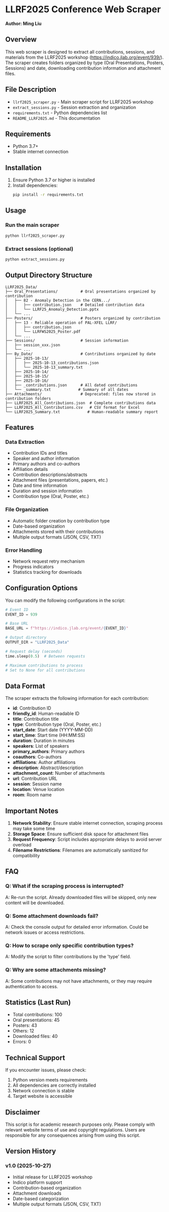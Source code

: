 # LLRF2025 Conference Web Scraper

**Author: Ming Liu**

## Overview
This web scraper is designed to extract all contributions, sessions, and materials from the LLRF2025 workshop (https://indico.jlab.org/event/939/). The scraper creates folders organized by type (Oral Presentations, Posters, Sessions) and date, downloading contribution information and attachment files.

## File Description
- `llrf2025_scraper.py` - Main scraper script for LLRF2025 workshop
- `extract_sessions.py` - Session extraction and organization
- `requirements.txt` - Python dependencies list
- `README_LLRF2025.md` - This documentation

## Requirements
- Python 3.7+
- Stable internet connection

## Installation

1. Ensure Python 3.7 or higher is installed
2. Install dependencies:
   ```bash
   pip install -r requirements.txt
   ```

## Usage

### Run the main scraper
```bash
python llrf2025_scraper.py
```

### Extract sessions (optional)
```bash
python extract_sessions.py
```

## Output Directory Structure

```
LLRF2025_Data/
├── Oral_Presentations/          # Oral presentations organized by contribution
│   ├── 82 - Anomaly Detection in the CERN.../
│   │   ├── contribution.json    # Detailed contribution data
│   │   └── LLRF25_Anomaly_Detection.pptx
│   └── ...
├── Posters/                     # Posters organized by contribution
│   ├── 13 - Reliable operation of PAL-XFEL LLRF/
│   │   ├── contribution.json
│   │   └── LLRFWS2025_Poster.pdf
│   └── ...
├── Sessions/                    # Session information
│   ├── session_xxx.json
│   └── ...
├── By_Date/                     # Contributions organized by date
│   ├── 2025-10-13/
│   │   ├── 2025-10-13_contributions.json
│   │   └── 2025-10-13_summary.txt
│   ├── 2025-10-14/
│   ├── 2025-10-15/
│   ├── 2025-10-16/
│   ├── _contributions.json      # All dated contributions
│   └── _summary.txt            # Summary of all dates
├── Attachments/                 # Deprecated: files now stored in contribution folders
├── LLRF2025_All_Contributions.json  # Complete contributions data
├── LLRF2025_All_Contributions.csv   # CSV format for Excel
└── LLRF2025_Summary.txt            # Human-readable summary report
```

## Features

### Data Extraction
- Contribution IDs and titles
- Speaker and author information
- Primary authors and co-authors
- Affiliation details
- Contribution descriptions/abstracts
- Attachment files (presentations, papers, etc.)
- Date and time information
- Duration and session information
- Contribution type (Oral, Poster, etc.)

### File Organization
- Automatic folder creation by contribution type
- Date-based organization
- Attachments stored with their contributions
- Multiple output formats (JSON, CSV, TXT)

### Error Handling
- Network request retry mechanism
- Progress indicators
- Statistics tracking for downloads

## Configuration Options

You can modify the following configurations in the script:

```python
# Event ID
EVENT_ID = 939

# Base URL
BASE_URL = f"https://indico.jlab.org/event/{EVENT_ID}"

# Output directory
OUTPUT_DIR = "LLRF2025_Data"

# Request delay (seconds)
time.sleep(0.5)  # Between requests

# Maximum contributions to process
# Set to None for all contributions
```

## Data Format

The scraper extracts the following information for each contribution:
- **id**: Contribution ID
- **friendly_id**: Human-readable ID
- **title**: Contribution title
- **type**: Contribution type (Oral, Poster, etc.)
- **start_date**: Start date (YYYY-MM-DD)
- **start_time**: Start time (HH:MM:SS)
- **duration**: Duration in minutes
- **speakers**: List of speakers
- **primary_authors**: Primary authors
- **coauthors**: Co-authors
- **affiliations**: Author affiliations
- **description**: Abstract/description
- **attachment_count**: Number of attachments
- **url**: Contribution URL
- **session**: Session name
- **location**: Venue location
- **room**: Room name

## Important Notes

1. **Network Stability**: Ensure stable internet connection, scraping process may take some time
2. **Storage Space**: Ensure sufficient disk space for attachment files
3. **Request Frequency**: Script includes appropriate delays to avoid server overload
4. **Filename Restrictions**: Filenames are automatically sanitized for compatibility

## FAQ

### Q: What if the scraping process is interrupted?
A: Re-run the script. Already downloaded files will be skipped, only new content will be downloaded.

### Q: Some attachment downloads fail?
A: Check the console output for detailed error information. Could be network issues or access restrictions.

### Q: How to scrape only specific contribution types?
A: Modify the script to filter contributions by the 'type' field.

### Q: Why are some attachments missing?
A: Some contributions may not have attachments, or they may require authentication to access.

## Statistics (Last Run)

- Total contributions: 100
- Oral presentations: 45
- Posters: 43
- Others: 12
- Downloaded files: 40
- Errors: 0

## Technical Support

If you encounter issues, please check:
1. Python version meets requirements
2. All dependencies are correctly installed
3. Network connection is stable
4. Target website is accessible

## Disclaimer

This script is for academic research purposes only. Please comply with relevant website terms of use and copyright regulations. Users are responsible for any consequences arising from using this script.

## Version History

### v1.0 (2025-10-27)
- Initial release for LLRF2025 workshop
- Indico platform support
- Contribution-based organization
- Attachment downloads
- Date-based categorization
- Multiple output formats (JSON, CSV, TXT)
